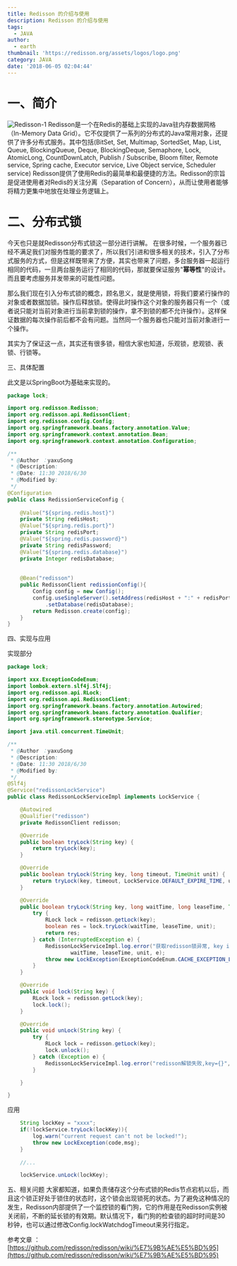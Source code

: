 ```yaml
---
title: Redisson 的介绍与使用
description: Redisson 的介绍与使用
tags:
  - JAVA
author:
  - earth
thumbnail: 'https://redisson.org/assets/logos/logo.png'
category: JAVA
date: '2018-06-05 02:04:44'
---
```

一、简介
======
![Redisson-1](https://camo.githubusercontent.com/5664d7af9b355209fac47098d3b51f64c4e265c7/68747470733a2f2f7265646973736f6e2e6f72672f6c6f676f2e706e67)
Redisson是一个在Redis的基础上实现的Java驻内存数据网格（In-Memory Data Grid）。它不仅提供了一系列的分布式的Java常用对象，还提供了许多分布式服务。其中包括(BitSet, Set, Multimap, SortedSet, Map, List, Queue, BlockingQueue, Deque, BlockingDeque, Semaphore, Lock, AtomicLong, CountDownLatch, Publish / Subscribe, Bloom filter, Remote service, Spring cache, Executor service, Live Object service, Scheduler service) Redisson提供了使用Redis的最简单和最便捷的方法。Redisson的宗旨是促进使用者对Redis的关注分离（Separation of Concern），从而让使用者能够将精力更集中地放在处理业务逻辑上。

二、分布式锁
=====
今天也只是就Redisson分布式锁这一部分进行讲解。
在很多时候，一个服务器已经不满足我们对服务性能的要求了，所以我们引进和很多相关的技术，引入了分布式服务的方式，但是这样既带来了方便，其实也带来了问题，多台服务器一起运行相同的代码，一旦两台服务运行了相同的代码，那就要保证服务"**幂等性**"的设计。而且要考虑服务并发带来的可能性问题。

那么我们现在引入分布式锁的概念，顾名思义，就是使用锁，将我们要紧行操作的对象或者数据加锁。操作后释放锁。使得此时操作这个对象的服务器只有一个（或者说只能对当前对象进行当前拿到锁的操作，拿不到锁的都不允许操作）。这样保证数据的每次操作前后都不会有问题。当然同一个服务器也只能对当前对象进行一个操作。

其实为了保证这一点，其实还有很多锁，相信大家也知道，乐观锁，悲观锁、表锁、行锁等。

三、具体配置

此文是以SpringBoot为基础来实现的。

``` java
package lock;

import org.redisson.Redisson;
import org.redisson.api.RedissonClient;
import org.redisson.config.Config;
import org.springframework.beans.factory.annotation.Value;
import org.springframework.context.annotation.Bean;
import org.springframework.context.annotation.Configuration;

/**
 * @Author ：yaxuSong
 * @Description:
 * @Date: 11:30 2018/6/30
 * @Modified by:
 */
@Configuration
public class RedissionServiceConfig {
    
    @Value("${spring.redis.host}")
    private String redisHost;
    @Value("${spring.redis.port}")
    private String redisPort;
    @Value("${spring.redis.password}")
    private String redisPassword;
    @Value("${spring.redis.database}")
    private Integer redisDatabase;
    
    
    @Bean("redisson")
    public RedissonClient redissionConfig(){
        Config config = new Config();
        config.useSingleServer().setAddress(redisHost + ":" + redisPort).setPassword(redisPassword)
            .setDatabase(redisDatabase);
        return Redisson.create(config);
    }
}
```
四、实现与应用

实现部分 
``` java
package lock;

import xxx.ExceptionCodeEnum;
import lombok.extern.slf4j.Slf4j;
import org.redisson.api.RLock;
import org.redisson.api.RedissonClient;
import org.springframework.beans.factory.annotation.Autowired;
import org.springframework.beans.factory.annotation.Qualifier;
import org.springframework.stereotype.Service;

import java.util.concurrent.TimeUnit;

/**
 * @Author ：yaxuSong
 * @Description:
 * @Date: 11:30 2018/6/30
 * @Modified by:
 */
@Slf4j
@Service("redissonLockService")
public class RedissonLockServiceImpl implements LockService {

    @Autowired
    @Qualifier("redisson")
    private RedissonClient redisson;

    @Override
    public boolean tryLock(String key) {
        return tryLock(key);
    }

    @Override
    public boolean tryLock(String key, long timeout, TimeUnit unit) {
        return tryLock(key, timeout, LockService.DEFAULT_EXPIRE_TIME, unit);
    }

    @Override
    public boolean tryLock(String key, long waitTime, long leaseTime, TimeUnit unit) {
        try {
            RLock lock = redisson.getLock(key);
            boolean res = lock.tryLock(waitTime, leaseTime, unit);
            return res;
        } catch (InterruptedException e) {
            RedissonLockServiceImpl.log.error("获取redisson锁异常, key is {}, timeout is {},leaseTime is {}, unit is {}.", key,
                    waitTime, leaseTime, unit, e);
            throw new LockException(ExceptionCodeEnum.CACHE_EXCEPTION_LOCK_FAIL);
        }
    }

    @Override
    public void lock(String key) {
        RLock lock = redisson.getLock(key);
        lock.lock();
    }

    @Override
    public void unLock(String key) {
        try {
            RLock lock = redisson.getLock(key);
            lock.unlock();
        } catch (Exception e) {
            RedissonLockServiceImpl.log.error("redisson解锁失败,key={}", key, e);
        }

    }

}
```

应用
``` java
	String lockKey = "xxxx";
    if(!lockService.tryLock(lockKey)){
        log.warn("current request can't not be locked!");
        throw new LockException(code,msg);
    }
	
	//...

	lockService.unLock(lockKey);
```
五、相关问题
大家都知道，如果负责储存这个分布式锁的Redis节点宕机以后，而且这个锁正好处于锁住的状态时，这个锁会出现锁死的状态。为了避免这种情况的发生，Redisson内部提供了一个监控锁的看门狗，它的作用是在Redisson实例被关闭前，不断的延长锁的有效期。默认情况下，看门狗的检查锁的超时时间是30秒钟，也可以通过修改Config.lockWatchdogTimeout来另行指定。

参考文章 ：[https://github.com/redisson/redisson/wiki/%E7%9B%AE%E5%BD%95](https://github.com/redisson/redisson/wiki/%E7%9B%AE%E5%BD%95)